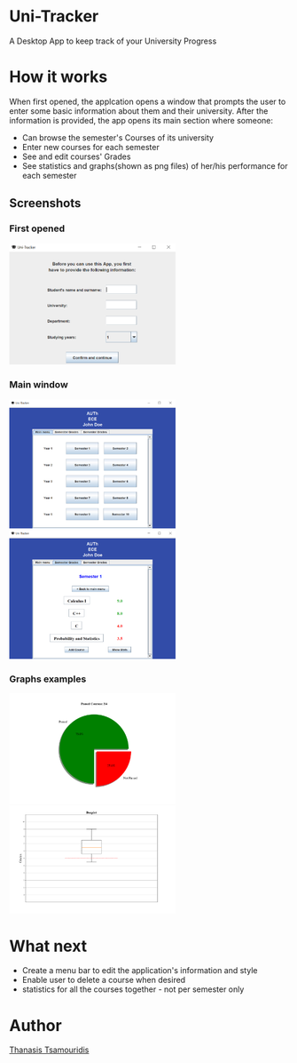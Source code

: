 # Uni-Tracker
A Desktop App to keep track of your University Progress 

# How it works
When first opened, the applcation opens a window that prompts the user to enter some basic information about them and their university. After the information is provided, the app opens its main section where someone:
* Can browse the semester's Courses of its university
* Enter new courses for each semester
* See and edit courses' Grades
* See statistics and graphs(shown as png files) of her/his performance for each semester 

## Screenshots
### First opened
<img src="https://github.com/tsamourid/Uni-Tracker/blob/main/screenshots/im0.png" alt="demo1" width="300"/>

### Main window
<img src="https://github.com/tsamourid/Uni-Tracker/blob/main/screenshots/im1.png" alt="demo1" width="300"/><img src="https://github.com/tsamourid/Uni-Tracker/blob/main/screenshots/im2.png" alt="demo1" width="300"/> 

### Graphs examples
<img src="https://github.com/tsamourid/Uni-Tracker/blob/main/screenshots/im3.png" alt="demo1" width="300"/>
<img src="https://github.com/tsamourid/Uni-Tracker/blob/main/screenshots/im4.png" alt="demo1" width="300"/> 

# What next
* Create a menu bar to edit the application's information and style
* Enable user to delete a course when desired
* statistics for all the courses together - not per semester only

# Author
[Thanasis Tsamouridis](https://github.com/tsamouridis)
